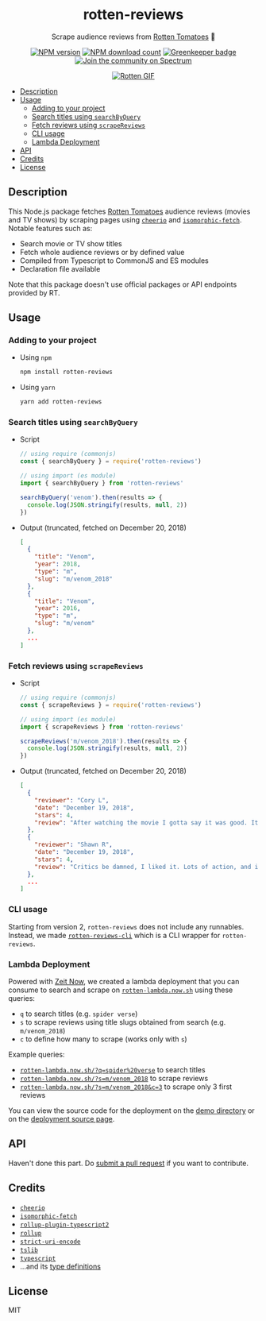 <div align='center'>

# rotten-reviews

Scrape audience reviews from [Rotten Tomatoes][rotten-tomatoes] 🍅

[![NPM version](https://img.shields.io/npm/v/rotten-reviews.svg)](https://www.npmjs.com/package/rotten-reviews)
[![NPM download count](https://img.shields.io/npm/dt/rotten-reviews.svg)](https://www.npmjs.com/package/rotten-reviews)
[![Greenkeeper badge](https://badges.greenkeeper.io/ninetwenty-one/rotten-reviews.svg)](https://greenkeeper.io/)
[![Join the community on Spectrum](https://withspectrum.github.io/badge/badge.svg)][spectrum]

[![Rotten GIF](https://media.giphy.com/media/101t9QwTM6y5oc/giphy.gif)][spectrum]

</div>

- [Description](#description)
- [Usage](#usage)
  - [Adding to your project](#adding-to-your-project)
  - [Search titles using `searchByQuery`](#search-titles-using-searchbyquery)
  - [Fetch reviews using `scrapeReviews`](#fetch-reviews-using-scrapereviews)
  - [CLI usage](#cli-usage)
  - [Lambda Deployment](#lambda-deployment)
- [API](#api)
- [Credits](#credits)
- [License](#license)

## Description

This Node.js package fetches [Rotten Tomatoes][rotten-tomatoes] audience reviews (movies and TV shows) by scraping pages using [`cheerio`][cheerio] and [`isomorphic-fetch`][isomorphic-fetch]. Notable features such as:

- Search movie or TV show titles
- Fetch whole audience reviews or by defined value
- Compiled from Typescript to CommonJS and ES modules
- Declaration file available

Note that this package doesn't use official packages or API endpoints provided by RT.

## Usage

### Adding to your project

- Using `npm`

  ```sh
  npm install rotten-reviews
  ```

- Using `yarn`

  ```sh
  yarn add rotten-reviews
  ```

### Search titles using `searchByQuery`

- Script

  ```js
  // using require (commonjs)
  const { searchByQuery } = require('rotten-reviews')

  // using import (es module)
  import { searchByQuery } from 'rotten-reviews'

  searchByQuery('venom').then(results => {
    console.log(JSON.stringify(results, null, 2))
  })
  ```

- Output (truncated, fetched on December 20, 2018)

  ```json
  [
    {
      "title": "Venom",
      "year": 2018,
      "type": "m",
      "slug": "m/venom_2018"
    },
    {
      "title": "Venom",
      "year": 2016,
      "type": "m",
      "slug": "m/venom"
    },
    ...
  ]
  ```

### Fetch reviews using `scrapeReviews`

- Script

  ```js
  // using require (commonjs)
  const { scrapeReviews } = require('rotten-reviews')

  // using import (es module)
  import { scrapeReviews } from 'rotten-reviews'

  scrapeReviews('m/venom_2018').then(results => {
    console.log(JSON.stringify(results, null, 2))
  })
  ```

- Output (truncated, fetched on December 20, 2018)

  ```json
  [
    {
      "reviewer": "Cory L",
      "date": "December 19, 2018",
      "stars": 4,
      "review": "After watching the movie I gotta say it was good. It doesn't need spider Man though I would love to see that interaction. I am looking forward to seeing a sequel."
    },
    {
      "reviewer": "Shawn R",
      "date": "December 19, 2018",
      "stars": 4,
      "review": "Critics be damned, I liked it. Lots of action, and it doesn't take itself too seriously. Venom was given a bit of personality rather than being a glorified sticky suit."
    },
    ...
  ]
  ```

### CLI usage

Starting from version 2, `rotten-reviews` does not include any runnables. Instead, we made [`rotten-reviews-cli`][rotten-reviews-cli] which is a CLI wrapper for `rotten-reviews`.

### Lambda Deployment

Powered with [Zeit Now][now], we created a lambda deployment that you can consume to search and scrape on [`rotten-lambda.now.sh`](https://rotten-lambda.now.sh) using these queries:

- `q` to search titles (e.g. `spider verse`)
- `s` to scrape reviews using title slugs obtained from search (e.g. `m/venom_2018`)
- `c` to define how many to scrape (works only with `s`)

Example queries:

- [`rotten-lambda.now.sh/?q=spider%20verse`](https://rotten-lambda.now.sh/?q=spider%20verse) to search titles
- [`rotten-lambda.now.sh/?s=m/venom_2018`](https://rotten-lambda.now.sh/?s=m/venom_2018) to scrape reviews
- [`rotten-lambda.now.sh/?s=m/venom_2018&c=3`](https://rotten-lambda.now.sh/?s=m/venom_2018) to scrape only 3 first reviews

You can view the source code for the deployment on the [demo directory](demo) or on the [deployment source page](https://rotten-lambda.now.sh/_src).

## API

Haven't done this part. Do [submit a pull request](https://github.com/ninetwenty-one/rotten-reviews/compare) if you want to contribute.

## Credits

- [`cheerio`][cheerio]
- [`isomorphic-fetch`][isomorphic-fetch]
- [`rollup-plugin-typescript2`][rollup-plugin-typescript2]
- [`rollup`][rollup]
- [`strict-uri-encode`][strict-uri-encode]
- [`tslib`][tslib]
- [`typescript`][typescript]
- ...and its [type definitions][definitely-typed]

## License

MIT

[cheerio]: https://github.com/cheeriojs/cheerio
[definitely-typed]: https://github.com/DefinitelyTyped/DefinitelyTyped
[isomorphic-fetch]: https://github.com/matthew-andrews/isomorphic-fetch
[now]: https://zeit.co/now
[rollup-plugin-typescript2]: https://github.com/ezolenko/rollup-plugin-typescript2
[rollup]: https://github.com/rollup/rollup
[rotten-reviews-cli]: https://github.com/ninetwenty-one/rotten-reviews-cli
[rotten-tomatoes]: https://www.rottentomatoes.com
[spectrum]: https://spectrum.chat/ninetwenty-one/rotten-reviews
[strict-uri-encode]: https://github.com/kevva/strict-uri-encode
[typescript]: https://github.com/Microsoft/TypeScript
[tslib]: https://github.com/Microsoft/tslib
